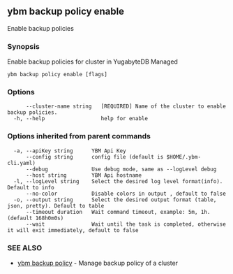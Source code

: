 ## ybm backup policy enable

Enable backup policies

### Synopsis

Enable backup policies for cluster in YugabyteDB Managed

```
ybm backup policy enable [flags]
```

### Options

```
      --cluster-name string   [REQUIRED] Name of the cluster to enable backup policies.
  -h, --help                  help for enable
```

### Options inherited from parent commands

```
  -a, --apiKey string      YBM Api Key
      --config string      config file (default is $HOME/.ybm-cli.yaml)
      --debug              Use debug mode, same as --logLevel debug
      --host string        YBM Api hostname
  -l, --logLevel string    Select the desired log level format(info). Default to info
      --no-color           Disable colors in output , default to false
  -o, --output string      Select the desired output format (table, json, pretty). Default to table
      --timeout duration   Wait command timeout, example: 5m, 1h. (default 168h0m0s)
      --wait               Wait until the task is completed, otherwise it will exit immediately, default to false
```

### SEE ALSO

* [ybm backup policy](ybm_backup_policy.md)	 - Manage backup policy of a cluster

